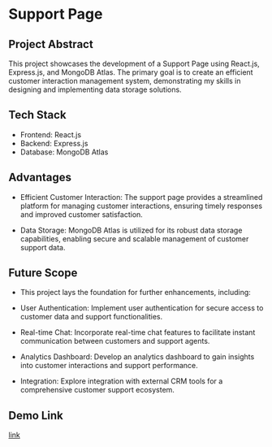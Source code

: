 # Support Page
## Project Abstract
This project showcases the development of a Support Page using React.js, Express.js, and MongoDB Atlas. The primary goal is to create an efficient customer interaction management system, demonstrating my skills in designing and implementing data storage solutions.

## Tech Stack
- Frontend: React.js
- Backend: Express.js
- Database: MongoDB Atlas

## Advantages
- Efficient Customer Interaction: The support page provides a streamlined platform for managing customer interactions, ensuring timely responses and improved customer satisfaction. <br> <p>
- Data Storage: MongoDB Atlas is utilized for its robust data storage capabilities, enabling secure and scalable management of customer support data.

## Future Scope
- This project lays the foundation for further enhancements, including: <br> <p>
- User Authentication: Implement user authentication for secure access to customer data and support functionalities. <br> <p>
- Real-time Chat: Incorporate real-time chat features to facilitate instant communication between customers and support agents.<br> <p>
- Analytics Dashboard: Develop an analytics dashboard to gain insights into customer interactions and support performance. <br> <p>
- Integration: Explore integration with external CRM tools for a comprehensive customer support ecosystem. 

## Demo Link
<a href="https://sr-support-page-client.vercel.app/">link</a>
